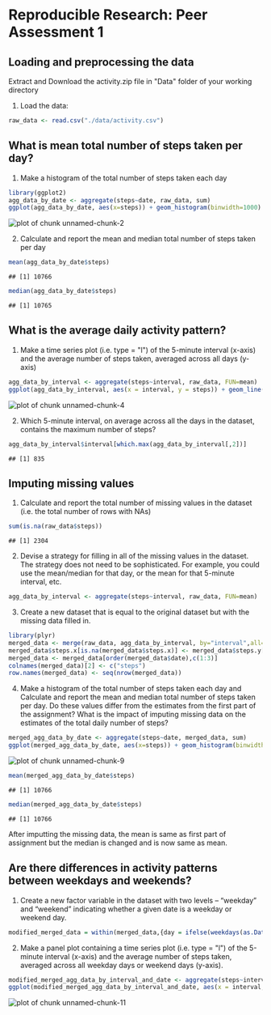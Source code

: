 # Reproducible Research: Peer Assessment 1


## Loading and preprocessing the data
Extract and Download the activity.zip file in "Data" folder of your working directory

1. Load the data:

```r
raw_data <- read.csv("./data/activity.csv")
```

## What is mean total number of steps taken per day?

1. Make a histogram of the total number of steps taken each day

```r
library(ggplot2)
agg_data_by_date <- aggregate(steps~date, raw_data, sum)
ggplot(agg_data_by_date, aes(x=steps)) + geom_histogram(binwidth=1000)
```

![plot of chunk unnamed-chunk-2](figure/unnamed-chunk-2.png) 

2. Calculate and report the mean and median total number of steps taken per day

```r
mean(agg_data_by_date$steps)
```

```
## [1] 10766
```

```r
median(agg_data_by_date$steps)
```

```
## [1] 10765
```

## What is the average daily activity pattern?
1. Make a time series plot (i.e. type = "l") of the 5-minute interval (x-axis) and the average number of steps taken, averaged across all days (y-axis)


```r
agg_data_by_interval <- aggregate(steps~interval, raw_data, FUN=mean)
ggplot(agg_data_by_interval, aes(x = interval, y = steps)) + geom_line() 
```

![plot of chunk unnamed-chunk-4](figure/unnamed-chunk-4.png) 

2. Which 5-minute interval, on average across all the days in the dataset, contains the maximum number of steps?

```r
agg_data_by_interval$interval[which.max(agg_data_by_interval[,2])]
```

```
## [1] 835
```

## Imputing missing values
1. Calculate and report the total number of missing values in the dataset (i.e. the total number of rows with NAs)

```r
sum(is.na(raw_data$steps))
```

```
## [1] 2304
```

2. Devise a strategy for filling in all of the missing values in the dataset. The strategy does not need to be sophisticated. For example, you could use the mean/median for that day, or the mean for that 5-minute interval, etc.

```r
agg_data_by_interval <- aggregate(steps~interval, raw_data, FUN=mean)
```

3. Create a new dataset that is equal to the original dataset but with the missing data filled in.

```r
library(plyr)
merged_data <- merge(raw_data, agg_data_by_interval, by="interval",all=TRUE)
merged_data$steps.x[is.na(merged_data$steps.x)] <- merged_data$steps.y[is.na(merged_data$steps.x)]
merged_data <- merged_data[order(merged_data$date),c(1:3)]
colnames(merged_data)[2] <- c("steps")
row.names(merged_data) <- seq(nrow(merged_data))
```

4. Make a histogram of the total number of steps taken each day and Calculate and report the mean and median total number of steps taken per day. Do these values differ from the estimates from the first part of the assignment? What is the impact of imputing missing data on the estimates of the total daily number of steps?

```r
merged_agg_data_by_date <- aggregate(steps~date, merged_data, sum)
ggplot(merged_agg_data_by_date, aes(x=steps)) + geom_histogram(binwidth=1000)
```

![plot of chunk unnamed-chunk-9](figure/unnamed-chunk-9.png) 

```r
mean(merged_agg_data_by_date$steps)
```

```
## [1] 10766
```

```r
median(merged_agg_data_by_date$steps)
```

```
## [1] 10766
```

After imputting the missing data, the mean is same as first part of assignment but the median is changed and is now same as mean. 

## Are there differences in activity patterns between weekdays and weekends?
1. Create a new factor variable in the dataset with two levels – “weekday” and “weekend” indicating whether a given date is a weekday or weekend day.

```r
modified_merged_data = within(merged_data,{day = ifelse(weekdays(as.Date(merged_data$date)) %in% c("Saturday","Sunday"),"Weekend","Weekday")})
```

2. Make a panel plot containing a time series plot (i.e. type = "l") of the 5-minute interval (x-axis) and the average number of steps taken, averaged across all weekday days or weekend days (y-axis). 

```r
modified_merged_agg_data_by_interval_and_date <- aggregate(steps~interval+day,modified_merged_data,FUN=mean)
ggplot(modified_merged_agg_data_by_interval_and_date, aes(x = interval, y = steps)) + geom_line() + theme(legend.position = "top") + facet_grid(day ~ .) 
```

![plot of chunk unnamed-chunk-11](figure/unnamed-chunk-11.png) 
